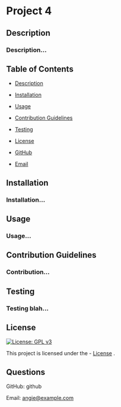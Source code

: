 # Project 4

## Description
### Description...

## Table of Contents
- [Description](#description)
- [Installation](#installation)
- [Usage](#usage)
- [Contribution Guidelines](#contribution-guidelines)
- [Testing](#testing)
- [License](#license)

- [GitHub](#github)
- [Email](#email)

## Installation
### Installation...

## Usage
### Usage...

## Contribution Guidelines
### Contribution...

## Testing
### Testing blah...

## License  
[![License: GPL v3](https://img.shields.io/badge/License-GPLv3-blue.svg)](https://www.gnu.org/licenses/gpl-3.0)

This project is licensed under the - [License](#license)
.

## Questions
GitHub: github

Email: angie@example.com
